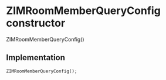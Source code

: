 


# ZIMRoomMemberQueryConfig constructor







ZIMRoomMemberQueryConfig()





## Implementation

```dart
ZIMRoomMemberQueryConfig();
```







